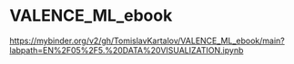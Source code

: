 # VALENCE_ML_ebook

https://mybinder.org/v2/gh/TomislavKartalov/VALENCE_ML_ebook/main?labpath=EN%2F05%2F5.%20DATA%20VISUALIZATION.ipynb
